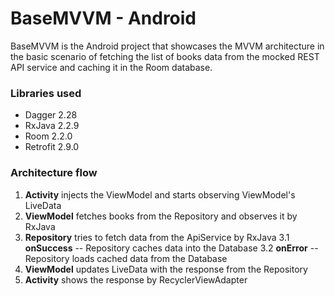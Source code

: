 # BaseMVVM - Android

BaseMVVM is the Android project that showcases the MVVM architecture in the basic scenario of fetching the list of books data from the mocked REST API service and caching it in the Room database.

### Libraries used

  - Dagger 2.28
  - RxJava 2.2.9
  - Room 2.2.0
  - Retrofit 2.9.0

### Architecture flow
1. **Activity** injects the ViewModel and starts observing ViewModel's LiveData
2. **ViewModel** fetches books from the Repository and observes it by RxJava
3. **Repository** tries to fetch data from the ApiService by RxJava
3.1  **onSuccess** -- Repository caches data into the Database
3.2  **onError** -- Repository loads cached data from the Database
4. **ViewModel** updates LiveData with the response from the Repository
5. **Activity** shows the response by RecyclerViewAdapter
